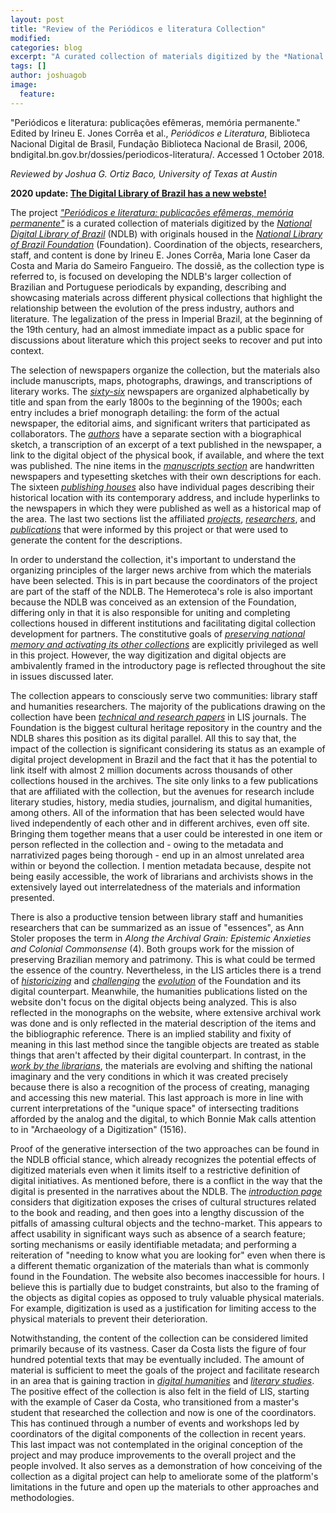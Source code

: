 ```yaml
---
layout: post
title: "Review of the Periódicos e literatura Collection"
modified:
categories: blog
excerpt: "A curated collection of materials digitized by the *National Digital Library of Brazil*"
tags: []
author: joshuagob
image:
  feature:
---
```

"Periódicos e literatura: publicações efêmeras, memória permanente." Edited by 
Irineu E. Jones Corrêa et al., *Periódicos e Literatura*, Biblioteca Nacional Digital de Brasil, Fundação Biblioteca Nacional de Brasil, 2006, bndigital.bn.gov.br/dossies/periodicos-literatura/. Accessed 1 October 2018.

*Reviewed by Joshua G. Ortiz Baco, University of Texas at Austin* 

**2020 update: [The Digital Library of Brazil has a new webste!](https://brpdfs.info/)**
	
The project [*"Periódicos e literatura: publicações efêmeras, memória permanente"*](https://bndigital.bn.gov.br/dossies/periodicos-literatura) is a curated collection of materials digitized by the [*National Digital Library of Brazil*](http://bndigital.bn.gov.br/hemeroteca-digital/) (NDLB) with originals housed in the [*National Library of Brazil Foundation*](https://bn.gov.br/) (Foundation). Coordination of the objects, researchers, staff, and content is done by Irineu E. Jones Corrêa, Maria Ione Caser da Costa and Maria do Sameiro Fangueiro. The dossiê, as the collection type is referred to, is focused on developing the NDLB's larger collection of Brazilian and Portuguese periodicals by expanding, describing and showcasing materials across different physical collections that highlight the relationship between the evolution of the press industry, authors and literature. The legalization of the press in Imperial Brazil, at the beginning of the 19th century, had an almost immediate impact as a public space for discussions about literature which this project seeks to recover and put into context. 

The selection of newspapers organize the collection, but the materials also include manuscripts, maps, photographs, drawings, and transcriptions of literary works. The [*sixty-six*](http://bndigital.bn.gov.br/dossies/periodicos-literatura/titulos-periodicos-literatura/indice-dos-titulos/) newspapers are organized alphabetically by title and span from the early 1800s to the beginning of the 1900s; each entry includes a brief monograph detailing: the form of the actual newspaper, the editorial aims, and significant writers that participated as collaborators. The [*authors*](http://bndigital.bn.gov.br/dossies/periodicos-literatura/personagens-periodicos-literatura/indice-dos-personagens/) have a separate section with a biographical sketch, a transcription of an excerpt of a text published in the newspaper, a link to the digital object of the physical book, if available, and where the text was published. The nine items in the [*manuscripts section*](http://bndigital.bn.gov.br/dossies/periodicos-literatura/titulos-manuscritos/apresentacao-titulos-manuscritos/) are handwritten newspapers and typesetting sketches with their own descriptions for each. The sixteen [*publishing houses*](http://bndigital.bn.gov.br/dossies/periodicos-literatura/tipografias/tipografias-cariocas/) also have individual pages describing their historical location with its contemporary address, and include hyperlinks to the newspapers in which they were published as well as a historical map of the area. The last two sections list the affiliated [*projects*](http://bndigital.bn.gov.br/dossies/periodicos-literatura/pesquisas-e-pesquisadores/pesquisas/), [*researchers*](http://bndigital.bn.gov.br/dossies/periodicos-literatura/pesquisas-e-pesquisadores/pesquisadores/), and [*publications*](http://bndigital.bn.gov.br/dossies/periodicos-literatura/publicacoes/) that were informed by this project or that were used to generate the content for the descriptions. 

In order to understand the collection, it's important to understand the organizing principles of the larger news archive from which the materials have been selected. This is in part because the coordinators of the project are part of the staff of the NDLB. The Hemeroteca's role is also important because the NDLB was conceived as an extension of the Foundation, differing only in that it is also responsible for uniting and completing collections housed in different institutions and facilitating digital collection development for partners. The constitutive goals of [*preserving national memory and activating its other collections*](http://bndigital.bn.gov.br/sobre-a-bndigital/missao/) are explicitly privileged as well in this project. However, the way digitization and digital objects are ambivalently framed in the introductory page is reflected throughout the site in issues discussed later. 

The collection appears to consciously serve two communities: library staff and humanities researchers. The majority of the publications drawing on the collection have been [*technical and research papers*](http://bndigital.bn.gov.br/dossies/periodicos-literatura/publicacoes/) in LIS journals. The Foundation is the biggest cultural heritage repository in the country and the NDLB shares this position as its digital parallel. All this to say that, the impact of the collection is significant considering its status as an example of digital project development in Brazil and the fact that it has the potential to link itself with almost 2 million documents across thousands of other collections housed in the archives. The site only links to a few publications that are affiliated with the collection, but the avenues for research include literary studies, history, media studies, journalism, and digital humanities, among others. All of the information that has been selected would have lived independently of each other and in different archives, even off site. Bringing them together means that a user could be interested in one item or person reflected in the collection and - owing to the metadata and narrativized pages being thorough - end up in an almost unrelated area within or beyond the collection. I mention metadata because, despite not being easily accessible, the work of librarians and archivists shows in the extensively layed out interrelatedness of the materials and information presented.     

There is also a productive tension between library staff and humanities researchers that can be summarized as an issue of "essences", as Ann Stoler proposes the term in *Along the Archival Grain: Epistemic Anxieties and Colonial Commonsense* (4). Both groups work for the mission of preserving Brazilian memory and patrimony. This is what could be termed the essence of the country. Nevertheless, in the LIS articles there is a trend of [*historicizing*](http://www.unirio.br/ppgb/arquivo/maria-ione-caser-da-costa/view) and [*challenging*](http://www.letras.ufrj.br/prisma/jornada4.htm) the [*evolution*](https://portal.febab.org.br/anais/article/view/1320) of the Foundation and its digital counterpart. Meanwhile, the humanities publications listed on the website don't focus on the digital objects being analyzed. This is also reflected in the monographs on the website, where extensive archival work was done and is only reflected in the material description of the items and the bibliographic reference. There is an implied stability and fixity of meaning in this last method since the tangible objects are treated as stable things that aren't affected by their digital counterpart. In contrast, in the [*work by the librarians*](https://www.bn.gov.br/es/node/3709), the materials are evolving and shifting the national imaginary and the very conditions in which it was created precisely because there is also a recognition of the process of creating, managing and accessing this new material. This last approach is more in line with current interpretations of the "unique space" of intersecting traditions afforded by the analog and the digital, to which Bonnie Mak calls attention to in "Archaeology of a Digitization" (1516). 

Proof of the generative intersection of the two approaches can be found in the NDLB official stance, which already recognizes the potential effects of digitized materials even when it limits itself to a restrictive definition of digital initiatives. As mentioned before, there is a conflict in the way that the digital is presented in the narratives about the NDLB. The [*introduction page*](https://bndigital.bn.gov.br/sobre-a-bndigital/apresentacao/https://bndigital.bn.gov.br/sobre-a-bndigital/apresentacao/) considers that digitization exposes the crises of cultural structures related to the book and reading, and then goes into a lengthy discussion of the pitfalls of amassing cultural objects and the techno-market. This appears to affect usability in significant ways such as absence of a search feature; sorting mechanisms or easily identifiable metadata; and performing a reiteration of "needing to know what you are looking for" even when there is a different thematic organization of the materials than what is commonly found in the Foundation. The website also becomes inaccessible for hours. I believe this is partially due to budget constraints, but also to the framing of the objects as digital copies as opposed to truly valuable physical materials. For example, digitization is used as a justification for limiting access to the physical materials to prevent their deterioration. 

Notwithstanding, the content of the collection can be considered limited primarily because of its vastness. Caser da Costa lists the figure of four hundred potential texts that may be eventually included. The amount of material is sufficient to meet the goals of the project and facilitate research in an area that is gaining traction in [*digital humanities*](http://oceanicexchanges.org/) and [*literary studies*](http://scholarlyediting.org/2013/editions/intro.cwnewspaperpoetry.html). The positive effect of the collection is also felt in the field of LIS, starting with the example of Caser da Costa, who transitioned from a master's student that researched the collection and now is one of the coordinators. This has continued through a number of events and workshops led by coordinators of the digital components of the collection in recent years. This last impact was not contemplated in the original conception of the project and may produce improvements to the overall project and the people involved. It also serves as a demonstration of how conceiving of the collection as a digital project can help to ameliorate some of the platform's limitations in the future and open up the materials to other approaches and methodologies. 
